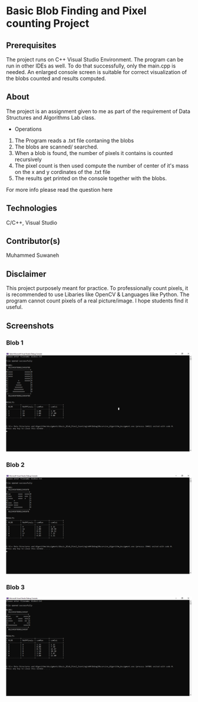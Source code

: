 # Basic Blob Finding and Pixel counting Project 

## Prerequisites 

The project runs on C++ Visual Studio Environment. The program can be run in other IDEs as well.
To do that successfully, only the main.cpp is needed. An enlarged console screen is suitable for correct
visualization of the blobs counted and results computed.

## About 

The project is an assignment given to me as part of the requirement of Data Structures and Algorithms
Lab class.

- Operations 
1. The Program reads a .txt file contaning the blobs
2. The blobs are scanned/ searched.
3. When a blob is found, the number of pixels it contains is counted recursively
4. The pixel count is then used compute the number of center of it's mass on the x and y cordinates of the .txt file
5. The results get printed on the console together with the blobs.

For more info please read the question here 

## Technologies 

C/C++, Visual Studio 

## Contributor(s)

Muhammed Suwaneh

## Disclaimer 

This project purposely meant for practice. To professionally count pixels, it is
recommended to use Libaries like OpenCV & Languages like Python. The program cannot 
count pixels of a real picture/image. I hope students find it useful.

## Screenshots

### Blob 1

![Screenshot](Screenshots/blobs1.png)

### Blob 2

![Screenshot](Screenshots/blobs2.png)

### Blob 3
![Screenshot](Screenshots/blobs3.png)
